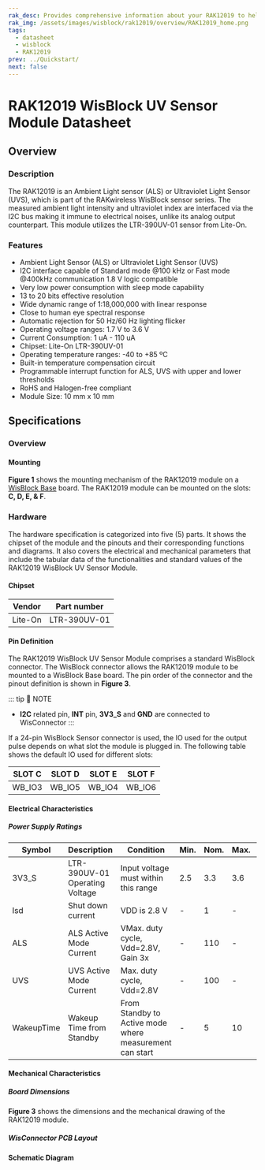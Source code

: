 ```yaml
---
rak_desc: Provides comprehensive information about your RAK12019 to help you use it. This information includes technical specifications, characteristics, and requirements, and it also discusses the device components.
rak_img: /assets/images/wisblock/rak12019/overview/RAK12019_home.png
tags:
  - datasheet
  - wisblock
  - RAK12019
prev: ../Quickstart/
next: false
---
```


# RAK12019 WisBlock UV Sensor Module Datasheet

## Overview

### Description

The RAK12019 is an Ambient Light sensor (ALS) or Ultraviolet Light Sensor (UVS), which is part of the RAKwireless WisBlock sensor series. The measured ambient light intensity and ultraviolet index are interfaced via the I2C bus making it immune to electrical noises, unlike its analog output counterpart. This module utilizes the LTR-390UV-01 sensor from Lite-On.


### Features

 - Ambient Light Sensor (ALS) or Ultraviolet Light Sensor (UVS)
 - I2C interface capable of Standard mode @100&nbsp;kHz or Fast mode @400kHz communication 1.8&nbsp;V logic compatible
 - Very low power consumption with sleep mode capability
 - 13 to 20 bits effective resolution
 - Wide dynamic range of 1:18,000,000 with linear response
 - Close to human eye spectral response
 - Automatic rejection for 50&nbsp;Hz/60&nbsp;Hz lighting flicker
 - Operating voltage ranges: 1.7&nbsp;V to 3.6&nbsp;V
 - Current Consumption: 1&nbsp;uA - 110&nbsp;uA
 - Chipset: Lite-On LTR-390UV-01
 - Operating temperature ranges: -40 to +85&nbsp;ºC
 - Built-in temperature compensation circuit
 - Programmable interrupt function for ALS, UVS with upper and lower thresholds
 - RoHS and Halogen-free compliant 
 - Module Size: 10&nbsp;mm x 10&nbsp;mm

## Specifications

### Overview 

#### Mounting

**Figure 1** shows the mounting mechanism of the RAK12019 module on a [WisBlock Base](https://docs.rakwireless.com/Product-Categories/WisBlock/#wisblock-base) board. The RAK12019 module can be mounted on the slots: **C, D, E, & F**.

<rk-img
  src="/assets/images/wisblock/rak12019/datasheet/mounting.png"
  width="60%"
  caption="RAK12019 WisBlock UV Sensor Mounting"
/>


### Hardware

The hardware specification is categorized into five (5) parts. It shows the chipset of the module and the pinouts and their corresponding functions and diagrams. It also covers the electrical and mechanical parameters that include the tabular data of the functionalities and standard values of the RAK12019 WisBlock UV Sensor Module.

####  Chipset

| Vendor  | Part number  |
| ------- | ------------ |
| Lite-On | LTR-390UV-01 |

#### Pin Definition

The RAK12019 WisBlock UV Sensor Module comprises a standard WisBlock connector. The WisBlock connector allows the RAK12019 module to be mounted to a WisBlock Base board. The pin order of the connector and the pinout definition is shown in **Figure 3**.

::: tip 📝 NOTE
- **I2C** related pin, **INT** pin, **3V3_S** and **GND** are connected to WisConnector
:::

 <rk-img
  src="/assets/images/wisblock/rak12019/datasheet/RAK12019_Pinouts.svg"
  width="60%"
  caption="RAK12019 WisBlock UV Sensor Pinout"
/>

If a 24-pin WisBlock Sensor connector is used, the IO used for the output pulse depends on what slot the module is plugged in. The following table shows the default IO used for different slots:

| SLOT C | SLOT D | SLOT E | SLOT F |
| ------ | ------ | ------ | ------ |
| WB_IO3 | WB_IO5 | WB_IO4 | WB_IO6 |
  

#### Electrical Characteristics

##### Power Supply Ratings

| Symbol     | Description                     | Condition                                               | Min. | Nom. | Max. | Unit |
| ---------- | ------------------------------- | ------------------------------------------------------- | ---- | ---- | ---- | ---- |
| 3V3_S      | LTR-390UV-01 Operating  Voltage | Input voltage must within this range                    | 2.5  | 3.3  | 3.6  | V    |
| Isd        | Shut down current               | VDD is 2.8 V                                            | -    | 1    | -    | uA   |
| ALS        | ALS Active Mode Current         | VMax. duty cycle, Vdd=2.8V, Gain 3x                     | -    | 110  | -    | uA   |
| UVS        | UVS Active Mode Current         | Max. duty cycle, Vdd=2.8V                               | -    | 100  | -    | uA   |
| WakeupTime | Wakeup Time from Standby        | From Standby to Active mode where measurement can start | -    | 5    | 10   | ms   |

#### Mechanical Characteristics

##### Board Dimensions

**Figure 3** shows the dimensions and the mechanical drawing of the RAK12019 module.

 <rk-img
  src="/assets/images/wisblock/rak12019/datasheet/mechanical-drawing.png"
  width="60%"
  caption="RAK12019 WisBlock UV Sensor Dimensions"
/>


##### WisConnector PCB Layout

<rk-img
  src="/assets/images/wisblock/rak12019/datasheet/pcb-layout.png"
  width="100%"
  caption="WisConnector PCB Footprint and Recommendations"
/>


#### Schematic Diagram

<rk-img
  src="/assets/images/wisblock/rak12019/datasheet/schematic.png"
  width="100%"
  caption="RAK12019 WisBlock UV Sensor Schematic Diagram"
/>




